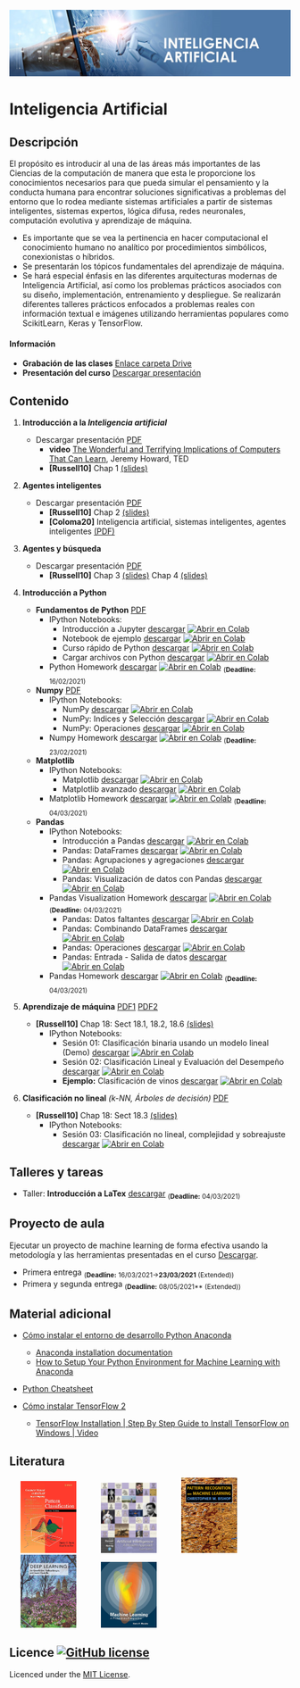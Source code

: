 [![banner](/_assets/pics/bannerAI.jpg)](https://github.com/marcoteran/machinelearning)
# Inteligencia Artificial

## Descripción

El propósito es introducir al una de las áreas más importantes de las Ciencias de la computación de manera que esta le proporcione los conocimientos necesarios para que pueda simular el pensamiento y la conducta humana para encontrar soluciones significativas a problemas del entorno que lo rodea mediante sistemas artificiales a partir de sistemas inteligentes, sistemas expertos, lógica difusa, redes neuronales, computación evolutiva y aprendizaje de máquina.
* Es importante que se vea la pertinencia en hacer computacional el conocimiento humano no analítico por procedimientos simbólicos, conexionistas o híbridos.
* Se presentarán los tópicos fundamentales del aprendizaje de máquina.
* Se hará especial énfasis en las diferentes arquitecturas modernas de Inteligencia Artificial, así como los problemas prácticos asociados con su diseño, implementación, entrenamiento y despliegue. Se realizarán diferentes talleres prácticos enfocados a problemas reales con información textual e imágenes utilizando herramientas populares como ScikitLearn, Keras y TensorFlow.

#### Información
* **Grabación de las clases** [Enlace carpeta Drive](https://drive.google.com/drive/folders/1VShsZirA-Q8iIZvqumn8Trm1PxqA3zL0?usp=sharing)
* **Presentación del curso** [Descargar presentación](https://github.com/marcoteran/machinelearning/raw/master/aditionalmaterial/syllabus/00_artificialintelligence_syllabus.pdf)

## Contenido

1. **Introducción a la *Inteligencia artificial***
	* Descargar presentación [PDF](https://github.com/marcoteran/machinelearning/raw/master/lectures/01_artificialintelligence_introduction.pdf)
		* **video** [The Wonderful and Terrifying Implications of Computers That Can Learn](https://www.ted.com/talks/jeremy_howard_the_wonderful_and_terrifying_implications_of_computers_that_can_learn), Jeremy Howard, TED
		* **[Russell10]** Chap 1 [(slides)](http://aima.eecs.berkeley.edu/slides-pdf/chapter01.pdf)

2. **Agentes inteligentes**
	* Descargar presentación [PDF](https://github.com/marcoteran/machinelearning/raw/master/lectures/02_artificialintelligence_intelligentagents.pdf)
		* **[Russell10]** Chap 2 [(slides)](http://aima.eecs.berkeley.edu/slides-pdf/chapter02.pdf)
		* **[Coloma20]** Inteligencia artificial, sistemas inteligentes, agentes inteligentes [(PDF)](https://github.com/marcoteran/machinelearning/raw/master/aditionalmaterial/documentation/InteligenciaArtificialSistemasInteligentesAgentes.pdf)

3. **Agentes y búsqueda**
	* Descargar presentación [PDF](https://github.com/marcoteran/machinelearning/raw/master/lectures/03_artificialintelligence_problemsolvingandsearch.pdf)
		* **[Russell10]** Chap 3 [(slides)](http://aima.eecs.berkeley.edu/slides-pdf/chapter04.pdf) Chap 4 [(slides)](http://aima.eecs.berkeley.edu/slides-pdf/chapter04a.pdf)
		<!--* **[AI-edX]** Agents and Search [(slides)](http://ai.berkeley.edu/slides/Lecture%202%20--%20Uninformed%20Search/SP14%20CS188%20Lecture%202%20--%20Uninformed%20Search.pptx) [(video)](https://edge.edx.org/courses/course-v1:BerkeleyX+CS188x-SP16+SP16/courseware/a2dc8e2add91416a8f2a64410b3bf8e0/7c56230af88d467c9737344e2e76092e/)-->

4. **Introducción a Python**
	* **Fundamentos de Python** [PDF](https://github.com/marcoteran/machinelearning/raw/master/lectures/04_artificialintelligence_pythoncrashcourse.pdf)
		* IPython Notebooks:
			- Introducción a Jupyter [descargar](https://github.com/marcoteran/machinelearning/blob/master/notebooks/00_introtopython/01_artificialintelligence_jupyterintroduction.ipynb)
			[![Abrir en Colab](https://colab.research.google.com/assets/colab-badge.svg)](https://colab.research.google.com/github/marcoteran/machinelearning/blob/master/notebooks/00_introtopython/01_artificialintelligence_jupyterintroduction.ipynb)
			- Notebook de ejemplo [descargar](https://github.com/marcoteran/machinelearning/blob/master/notebooks/00_introtopython/02_artificialintelligence_notebookexample.ipynb)
			[![Abrir en Colab](https://colab.research.google.com/assets/colab-badge.svg)](https://colab.research.google.com/github/marcoteran/machinelearning/blob/master/notebooks/00_introtopython/02_artificialintelligence_notebookexample.ipynb)
			- Curso rápido de Python [descargar](https://github.com/marcoteran/machinelearning/blob/master/notebooks/00_introtopython/03_artificialintelligence_pythoncrashcourse.ipynb)
			[![Abrir en Colab](https://colab.research.google.com/assets/colab-badge.svg)](https://colab.research.google.com/github/marcoteran/machinelearning/blob/master/notebooks/00_introtopython/03_artificialintelligence_pythoncrashcourse.ipynb)
			- Cargar archivos con Python [descargar](https://github.com/marcoteran/machinelearning/blob/master/notebooks/00_introtopython/04_artificialintelligence_pythonloadingfiles.ipynb)
			[![Abrir en Colab](https://colab.research.google.com/assets/colab-badge.svg)](https://colab.research.google.com/github/marcoteran/machinelearning/blob/master/notebooks/00_introtopython/04_artificialintelligence_pythonloadingfiles.ipynb)
		* Python Homework [descargar](https://github.com/marcoteran/machinelearning/blob/master/notebooks/00_introtopython/05_artificialintelligence_pythoncrashcoursehomework.ipynb)
			[![Abrir en Colab](https://colab.research.google.com/assets/colab-badge.svg)](https://colab.research.google.com/github/marcoteran/machinelearning/blob/master/notebooks/00_introtopython/05_artificialintelligence_pythoncrashcoursehomework.ipynb)
			<sub>(**Deadline:** 16/02/2021)</sub>
	* **Numpy** [PDF](https://github.com/marcoteran/machinelearning/raw/master/lectures/05_artificialintelligence_numpy.pdf)
		* IPython Notebooks:
			- NumPy [descargar](https://github.com/marcoteran/machinelearning/blob/master/notebooks/00_introtopython/06_artificialintelligence_numpyarrays.ipynb)
			[![Abrir en Colab](https://colab.research.google.com/assets/colab-badge.svg)](https://colab.research.google.com/github/marcoteran/machinelearning/blob/master/notebooks/00_introtopython/06_artificialintelligence_numpyarrays.ipynb)
			- NumPy: Indices y Selección [descargar](https://github.com/marcoteran/machinelearning/blob/master/notebooks/00_introtopython/07_artificialintelligence_numpyinedexesandselection.ipynb)
			[![Abrir en Colab](https://colab.research.google.com/assets/colab-badge.svg)](https://colab.research.google.com/github/marcoteran/machinelearning/blob/master/notebooks/00_introtopython/07_artificialintelligence_numpyinedexesandselection.ipynb)
			- NumPy: Operaciones [descargar](https://github.com/marcoteran/machinelearning/blob/master/notebooks/00_introtopython/08_artificialintelligence_numpyoperations.ipynb)
			[![Abrir en Colab](https://colab.research.google.com/assets/colab-badge.svg)](https://colab.research.google.com/github/marcoteran/machinelearning/blob/master/notebooks/00_introtopython/08_artificialintelligence_numpyoperations.ipynb)
		* Numpy Homework [descargar](https://github.com/marcoteran/machinelearning/blob/master/notebooks/00_introtopython/09_artificialintelligence_numpyhomework.ipynb)
			[![Abrir en Colab](https://colab.research.google.com/assets/colab-badge.svg)](https://colab.research.google.com/github/marcoteran/machinelearning/blob/master/notebooks/00_introtopython/09_artificialintelligence_numpyhomework.ipynb)
			<sub>(**Deadline:** 23/02/2021)</sub>
	* **Matplotlib**
		* IPython Notebooks:
			- Matplotlib [descargar](https://github.com/marcoteran/machinelearning/blob/master/notebooks/00_introtopython/10_artificialintelligence_matplotlib.ipynb)
			[![Abrir en Colab](https://colab.research.google.com/assets/colab-badge.svg)](https://colab.research.google.com/github/marcoteran/machinelearning/blob/master/notebooks/00_introtopython/10_artificialintelligence_matplotlib.ipynb)
			- Matplotlib avanzado [descargar](https://github.com/marcoteran/machinelearning/blob/master/notebooks/00_introtopython/11_artificialintelligence_advancedmatplotlib.ipynb)
			[![Abrir en Colab](https://colab.research.google.com/assets/colab-badge.svg)](https://colab.research.google.com/github/marcoteran/machinelearning/blob/master/notebooks/00_introtopython/11_artificialintelligence_advancedmatplotlib.ipynb)
		* Matplotlib Homework [descargar](https://github.com/marcoteran/machinelearning/blob/master/notebooks/00_introtopython/12_artificialintelligence_matplotlibhomework.ipynb)
			[![Abrir en Colab](https://colab.research.google.com/assets/colab-badge.svg)](https://colab.research.google.com/github/marcoteran/machinelearning/blob/master/notebooks/00_introtopython/12_artificialintelligence_matplotlibhomework.ipynb)
			<sub>(**Deadline:** 04/03/2021)</sub>
	* **Pandas**
		* IPython Notebooks:
			- Introducción a Pandas [descargar](https://github.com/marcoteran/machinelearning/blob/master/notebooks/00_introtopython/13_artificialintelligence_pandasintroandseries.ipynb)
			[![Abrir en Colab](https://colab.research.google.com/assets/colab-badge.svg)](https://colab.research.google.com/github/marcoteran/machinelearning/blob/master/notebooks/00_introtopython/13_artificialintelligence_pandasintroandseries.ipynb)
			- Pandas: DataFrames [descargar](https://github.com/marcoteran/machinelearning/blob/master/notebooks/00_introtopython/14_artificialintelligence_pandasdataframes.ipynb)
			[![Abrir en Colab](https://colab.research.google.com/assets/colab-badge.svg)](https://colab.research.google.com/github/marcoteran/machinelearning/blob/master/notebooks/00_introtopython/14_artificialintelligence_pandasdataframes.ipynb)
			- Pandas: Agrupaciones y agregaciones [descargar](https://github.com/marcoteran/machinelearning/blob/master/notebooks/00_introtopython/15_artificialintelligence_pandasgroupping.ipynb)
			[![Abrir en Colab](https://colab.research.google.com/assets/colab-badge.svg)](https://colab.research.google.com/github/marcoteran/machinelearning/blob/master/notebooks/00_introtopython/15_artificialintelligence_pandasgroupping.ipynb)
			- Pandas: Visualización de datos con Pandas [descargar](https://github.com/marcoteran/machinelearning/blob/master/notebooks/00_introtopython/16_artificialintelligence_pandasvisualization.ipynb)
			[![Abrir en Colab](https://colab.research.google.com/assets/colab-badge.svg)](https://colab.research.google.com/github/marcoteran/machinelearning/blob/master/notebooks/00_introtopython/16_artificialintelligence_pandasvisualization.ipynb)
		* Pandas Visualization Homework [descargar](https://github.com/marcoteran/machinelearning/blob/master/notebooks/00_introtopython/17_artificialintelligence_pandasvisualizationhomework.ipynb)
			[![Abrir en Colab](https://colab.research.google.com/assets/colab-badge.svg)](https://colab.research.google.com/github/marcoteran/machinelearning/blob/master/notebooks/00_introtopython/17_artificialintelligence_pandasvisualizationhomework.ipynb)
			<sub>(**Deadline:** 04/03/2021)</sub>
			- Pandas: Datos faltantes [descargar](https://github.com/marcoteran/machinelearning/blob/master/notebooks/00_introtopython/18_artificialintelligence_pandashiddendata.ipynb)
			[![Abrir en Colab](https://colab.research.google.com/assets/colab-badge.svg)](https://colab.research.google.com/github/marcoteran/machinelearning/blob/master/notebooks/00_introtopython/18_artificialintelligence_pandashiddendata.ipynb)
			- Pandas: Combinando DataFrames [descargar](https://github.com/marcoteran/machinelearning/blob/master/notebooks/00_introtopython/19_artificialintelligence_pandasdfcombination.ipynb)
			[![Abrir en Colab](https://colab.research.google.com/assets/colab-badge.svg)](https://colab.research.google.com/github/marcoteran/machinelearning/blob/master/notebooks/00_introtopython/19_artificialintelligence_pandasdfcombination.ipynb)
			- Pandas: Operaciones [descargar](https://github.com/marcoteran/machinelearning/blob/master/notebooks/00_introtopython/20_artificialintelligence_pandasoperations.ipynb)
			[![Abrir en Colab](https://colab.research.google.com/assets/colab-badge.svg)](https://colab.research.google.com/github/marcoteran/machinelearning/blob/master/notebooks/00_introtopython/20_artificialintelligence_pandasoperations.ipynb)
			- Pandas: Entrada - Salida de datos [descargar](https://github.com/marcoteran/machinelearning/blob/master/notebooks/00_introtopython/21_artificialintelligence_pandasinout.ipynb)
			[![Abrir en Colab](https://colab.research.google.com/assets/colab-badge.svg)](https://colab.research.google.com/github/marcoteran/machinelearning/blob/master/notebooks/00_introtopython/21_artificialintelligence_pandasinout.ipynb)
		* Pandas Homework [descargar](https://github.com/marcoteran/machinelearning/blob/master/notebooks/00_introtopython/22_artificialintelligence_pandashomework.ipynb)
			[![Abrir en Colab](https://colab.research.google.com/assets/colab-badge.svg)](https://colab.research.google.com/github/marcoteran/machinelearning/blob/master/notebooks/00_introtopython/22_artificialintelligence_pandashomework.ipynb)
			<sub>(**Deadline:** 04/03/2021)</sub>
5. **Aprendizaje de máquina** [PDF1](https://github.com/marcoteran/machinelearning/raw/master/lectures/06_artificialintelligence_machinelearning.pdf) [PDF2](https://github.com/marcoteran/machinelearning/raw/master/lectures/07_artificialintelligence_regressionandmetrics.pdf)
	* **[Russell10]** Chap 18: Sect 18.1, 18.2, 18.6 [(slides)](http://aima.eecs.berkeley.edu/slides-pdf/chapter18.pdf)
		* IPython Notebooks: 
			- Sesión 01: Clasificación binaria usando un modelo lineal (Demo) [descargar](https://github.com/marcoteran/machinelearning/blob/master/notebooks/01_machinelearnig/01_artificialintelligence_machinelearning.ipynb)
			[![Abrir en Colab](https://colab.research.google.com/assets/colab-badge.svg)](https://colab.research.google.com/github/marcoteran/machinelearning/blob/master/notebooks/01_machinelearnig/01_artificialintelligence_machinelearning.ipynb)
			- Sesión 02: Clasificación Lineal y Evaluación del Desempeño [descargar](https://github.com/marcoteran/machinelearning/blob/master/notebooks/01_machinelearnig/02_artificialintelligence_linealclassification_performanceevaluation.ipynb)
			[![Abrir en Colab](https://colab.research.google.com/assets/colab-badge.svg)](https://colab.research.google.com/github/marcoteran/machinelearning/blob/master/notebooks/01_machinelearnig/02_artificialintelligence_linealclassification_performanceevaluation.ipynb)
			- **Ejemplo:** Clasificación de vinos [descargar](https://github.com/marcoteran/machinelearning/blob/master/notebooks/01_machinelearnig/03_artificialintelligence_example.ipynb)
			[![Abrir en Colab](https://colab.research.google.com/assets/colab-badge.svg)](https://colab.research.google.com/github/marcoteran/machinelearning/blob/master/notebooks/01_machinelearnig/03_artificialintelligence_example.ipynb)
6. **Clasificación no lineal** _(k-NN, Árboles de decisión)_ [PDF](https://github.com/marcoteran/machinelearning/raw/master/lectures/08_artificialintelligence_nonlinealclassifiers.pdf)
	* **[Russell10]** Chap 18: Sect 18.3 [(slides)](http://aima.eecs.berkeley.edu/slides-pdf/chapter18.pdf)
		* IPython Notebooks:
			- Sesión 03: Clasificación no lineal, complejidad y sobreajuste [descargar](https://github.com/marcoteran/machinelearning/blob/master/notebooks/01_machinelearnig/03_artificialintelligence_nonlinealclassification_complexity_overfitting.ipynb)
			[![Abrir en Colab](https://colab.research.google.com/assets/colab-badge.svg)](https://colab.research.google.com/github/marcoteran/machinelearning/blob/master/notebooks/01_machinelearnig/03_artificialintelligence_nonlinealclassification_complexity_overfitting.ipynb)




## Talleres y tareas

* Taller: **Introducción a LaTex** [descargar](https://github.com/marcoteran/machinelearning/raw/master/homeworks/artificialintelligence_introtolatex.pdf) <sub>(**Deadline:** 04/03/2021)</sub>

## Proyecto de aula

Ejecutar un proyecto de machine learning de forma efectiva usando la metodología y las herramientas presentadas en el curso [Descargar](https://github.com/marcoteran/machinelearning/raw/master/homeworks/artificialintelligence_courseproject_2021I.pdf).
* Primera entrega <sub>(**Deadline:** 16/03/2021->**23/03/2021** (Extended))</sub>
* Primera y segunda entrega <sub>(**Deadline:** 08/05/2021** (Extended))</sub>

## Material adicional


* [Cómo instalar el entorno de desarrollo Python Anaconda](https://github.com/marcoteran/machinelearning/raw/master/aditionalmaterial/documentation/instalarPython_Anaconda.pdf)
	* [Anaconda installation documentation](https://docs.anaconda.com/anaconda/install/windows/)
	* [How to Setup Your Python Environment for Machine Learning with Anaconda](https://machinelearningmastery.com/setup-python-environment-machine-learning-deep-learning-anaconda/)

* [Python Cheatsheet](https://github.com/marcoteran/machinelearning/raw/master/aditionalmaterial/cheatsheetsandinfographics/pythoncheatsheets.pdf)

* [Cómo instalar TensorFlow 2](https://www.tensorflow.org/install?hl=es-419)
	* [TensorFlow Installation | Step By Step Guide to Install TensorFlow on Windows | Video](https://www.youtube.com/watch?v=s4Lcf9du9L8)

## Literatura

<p float="left">

[<img src="/_assets/pics/DudaPatternclassification.jpg" width="100" alt="Richard O. Duda - Pattern classification" title="Richard O. Duda - Pattern classification" hspace="20">](https://github.com/marcoteran/deeplearningmodule/raw/main/aditionalmaterial/books/Richard%20O.%20Duda%20-%20Pattern%20classification.pdf)
[<img src="/_assets/pics/RussellArtificialIntelligence.jpg" width="100" alt="Stuart Russell - Artificial Intelligence_ A Modern Approach" title="Stuart Russell - Artificial Intelligence_ A Modern Approach" hspace="20">](https://github.com/marcoteran/machinelearning/raw/master/aditionalmaterial/books/Stuart%20Russell%20-%20Artificial%20Intelligence%20A%20Modern%20Approach.pdf)
[<img src="/_assets/pics/BishopPattern Recognition.jpg" width="100" alt="Christopher M. Bishop - Pattern Recognition and Machine Learning" title="Christopher M. Bishop - Pattern Recognition and Machine Learning" hspace="20">](https://github.com/marcoteran/deeplearningmodule/raw/main/aditionalmaterial/books/Christopher%20M.%20Bishop%20-%20Pattern%20Recognition%20and%20Machine%20Learning.pdf)
[<img src="/_assets/pics/IanGoodfellowDeepLearning.jpg" width="100" alt="Ian Goodfellow - Deep Learning" title="Ian Goodfellow - Deep Learning" hspace="20">](https://github.com/marcoteran/deeplearningmodule/raw/main/aditionalmaterial/books/Ian%20Goodfellow%20-%20Deep%20Learning.pdf)
[<img src="/_assets/pics/MurphyMachine Learning.jpg" width="100" alt="Kevin P. Murphy - Machine Learning_ A Probabilistic Perspective" title="Kevin P. Murphy - Machine Learning_ A Probabilistic Perspective" hspace="20">](https://github.com/marcoteran/deeplearningmodule/raw/main/aditionalmaterial/books/Kevin%20P.%20Murphy%20-%20Machine%20Learning_%20A%20Probabilistic%20Perspective.pdf)
</p>

## Licence [![GitHub license](https://img.shields.io/github/license/marcoteran/deeplearningmodule.svg)](https://github.com/marcoteran/deeplearningmodule/blob/master/LICENSE)

Licenced under the [MIT License](https://github.com/MinorMole/RcloneLab/blob/master/LICENSE).